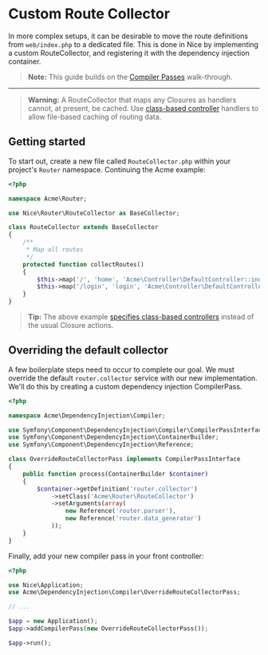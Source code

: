 Custom Route Collector
======================

In more complex setups, it can be desirable to move the route definitions from `web/index.php` to a 
dedicated file. This is done in Nice by implementing a custom RouteCollector, and registering it with
the dependency injection container.

> **Note:** This guide builds on the [Compiler Passes](compiler-passes.md) walk-through.

---------------

> **Warning:** A RouteCollector that maps any Closures as handlers cannot, at present, be cached.
  Use [class-based controller](../getting-started/routing.md#using-classes-as-controllers) handlers to
  allow file-based caching of routing data.

Getting started
---------------

To start out, create a new file called `RouteCollector.php` within your project's `Router` namespace. Continuing
the Acme example:

```php
<?php

namespace Acme\Router;

use Nice\Router\RouteCollector as BaseCollector;

class RouteCollector extends BaseCollector
{
    /**
     * Map all routes
     */
    protected function collectRoutes()
    {
        $this->map('/', 'home', 'Acme\Controller\DefaultController::indexAction');
        $this->map('/login', 'login', 'Acme\Controller\DefaultController::loginAction');
    }
}
```

>   **Tip:** The above example
    [specifies class-based controllers](../getting-started/routing.md#using-classes-as-controllers)
    instead of the usual Closure actions.


Overriding the default collector
--------------------------------

A few boilerplate steps need to occur to complete our goal. We must override
the default `router.collector` service with our new implementation. We'll do this by creating a
custom dependency injection CompilerPass.

```php
<?php

namespace Acme\DependencyInjection\Compiler;

use Symfony\Component\DependencyInjection\Compiler\CompilerPassInterface;
use Symfony\Component\DependencyInjection\ContainerBuilder;
use Symfony\Component\DependencyInjection\Reference;

class OverrideRouteCollectorPass implements CompilerPassInterface
{
    public function process(ContainerBuilder $container)
    {
        $container->getDefinition('router.collector')
            ->setClass('Acme\Router\RouteCollector')
            ->setArguments(array(
                new Reference('router.parser'),
                new Reference('router.data_generator')
            ));
    }
}
```

Finally, add your new compiler pass in your front controller:

```php
<?php

use Nice\Application;
use Acme\DependencyInjection\Compiler\OverrideRouteCollectorPass;

// ...

$app = new Application();
$app->addCompilerPass(new OverrideRouteCollectorPass());

$app->run();
```

